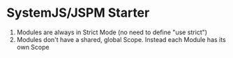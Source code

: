 # SystemJS/JSPM Starter

1. Modules are always in Strict Mode (no need to define "use strict")
2. Modules don't have a shared, global Scope. Instead each Module has its own Scope